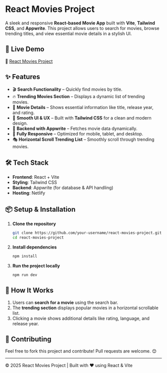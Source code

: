 # React Movies Project

A sleek and responsive **React-based Movie App** built with **Vite**, **Tailwind CSS**, and **Appwrite**. This project allows users to search for movies, browse trending titles, and view essential movie details in a stylish UI.

## 🚀 Live Demo
🔗 [React Movies Project](https://react-movies-project1.netlify.app/)

## ✨ Features
- 🎬 **Search Functionality** – Quickly find movies by title.
- 🔥 **Trending Movies Section** – Displays a dynamic list of trending movies.
- 📌 **Movie Details** – Shows essential information like title, release year, and rating.
- 🌟 **Smooth UI & UX** – Built with **Tailwind CSS** for a clean and modern design.
- 📡 **Backend with Appwrite** – Fetches movie data dynamically.
- 📱 **Fully Responsive** – Optimized for mobile, tablet, and desktop.
- 🎭 **Horizontal Scroll Trending List** – Smoothly scroll through trending movies.

## 🛠️ Tech Stack
- **Frontend**: React + Vite
- **Styling**: Tailwind CSS
- **Backend**: Appwrite (for database & API handling)
- **Hosting**: Netlify

## 📦 Setup & Installation
1. **Clone the repository**
   ```sh
   git clone https://github.com/your-username/react-movies-project.git
   cd react-movies-project
   ```
2. **Install dependencies**
   ```sh
   npm install
   ```
3. **Run the project locally**
   ```sh
   npm run dev
   ```

## 📝 How It Works
1. Users can **search for a movie** using the search bar.
2. The **trending section** displays popular movies in a horizontal scrollable list.
3. Clicking a movie shows additional details like rating, language, and release year.

## 🔗 Contributing
Feel free to fork this project and contribute! Pull requests are welcome. 😊

---
© 2025 React Movies Project | Built with ❤️ using React & Vite

